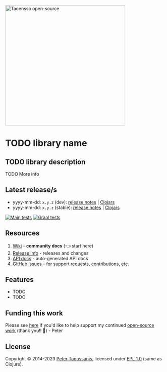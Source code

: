 <a href="https://www.taoensso.com/clojure" title="More stuff by @ptaoussanis at www.taoensso.com">
<img src="https://www.taoensso.com/taoensso-open-source.png" alt="Taoensso open-source" width="380""/></a>

# TODO library name

## TODO library description

TODO More info

## Latest release/s

- yyyy-mm-dd: `x.y.z` (dev): [release notes](TODO) | [Clojars](TODO)
- yyyy-mm-dd: `x.y.z`  (stable): [release notes](TODO) | [Clojars](TODO)

[![Main tests](https://github.com/ptaoussanis/TODO/actions/workflows/main_tests.yml/badge.svg)](https://github.com/ptaoussanis/TODO/actions/workflows/main_tests.yml)
[![Graal tests](https://github.com/ptaoussanis/TODO/actions/workflows/graal_tests.yml/badge.svg)](https://github.com/ptaoussanis/TODO/actions/workflows/graals_test.yml)

## Resources
1. [Wiki][wiki] - **community docs** (👈 start here)
1. [Release info][] - releases and changes
1. [API docs][] - auto-generated API docs
1. [GitHub issues][] - for support requests, contributions, etc.

## Features

* TODO
* TODO

## Funding this work

Please see [here][funding] if you'd like to help support my continued [open-source work][] (thank you!! 🙏) - Peter

## License

Copyright &copy; 2014-2023 [Peter Taoussanis][], licensed under [EPL 1.0][] (same as Clojure).

<!--- Common links -->
[wiki]: ../../wiki
[Release info]: ../../releases
[GitHub issues]: ../../issues
[funding]: https://taoensso.com/clojure/backers
[EPL 1.0]: LICENSE
[Peter Taoussanis]: https://www.taoensso.com
[open-source work]: https://www.taoensso.com/clojure

<!--- Repo links -->
[API docs]: http://ptaoussanis.github.io/TODO/